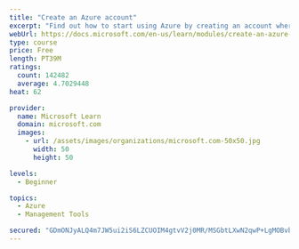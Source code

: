 ```yaml
---
title: "Create an Azure account"
excerpt: "Find out how to start using Azure by creating an account where you’ll see services and personal settings for identity, billing, and preferences."
webUrl: https://docs.microsoft.com/en-us/learn/modules/create-an-azure-account/
type: course
price: Free
length: PT39M
ratings:
  count: 142482
  average: 4.7029448
heat: 62

provider:
  name: Microsoft Learn
  domain: microsoft.com
  images:
    - url: /assets/images/organizations/microsoft.com-50x50.jpg
      width: 50
      height: 50

levels:
  - Beginner

topics:
  - Azure
  - Management Tools

secured: "GDmONJyALQ4m7JW5ui2iS6LZCUOIM4gtvV2j0MR/MSGbtLXwN2qwP+LgMOBvbDVpHXFAvTvn2OLMmUQ0yxko0pJhGC8kjOcKQFjMF3cU1kNNtzTRggmmqOIjY6DmYz5NJPpHwGk43ChA2jSHWsN+z4QXf2y/QG2GKxg0n1exqwz7is8bxKCozFEftuLgqI05WCS+NWHbxxpeJSndVYZvje5TTE6hUYzOE6pB6LjJcsb5pOss6CE2sUP2gewjP98ei42FDIkQcKYLQPBbPADXpOhkIwObI1Er230eZrmW5lc6HYGoRX2vygLIiUgxzELyIGAAI3dyM/w7qkJQCcG+/gkKXOS76SjDxbwblkK7rt4pApbNccPFZm+AP6lJzrr0Nb3y6LCZAOB5fm9A8w3hAfmMVrK3YT9nBilBIvyRrB+8pv66GZhCYvTRUjORbPyE;UMmF4ENYG+HCtdlkli8XYg=="
---
```


